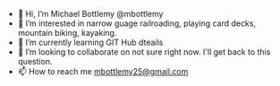 - 👋 Hi, I’m Michael Bottlemy  @mbottlemy
- 👀 I’m interested in narrow guage railroading, playing card decks, mountain biking, kayaking.   
- 🌱 I’m currently learning GIT Hub dteails
- 💞️ I’m looking to collaborate on not sure right now. I'll get back to this question. 
- 📫 How to reach me mbottlemy25@gmail.com

<!---
mbottlemy/mbottlemy is a ✨ special ✨ repository because its `README.md` (this file) appears on your GitHub profile.
You can click the Preview link to take a look at your changes.
--->
